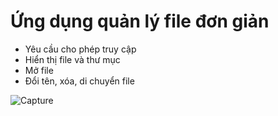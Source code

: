 # Ứng dụng quản lý file đơn giản
 

* Yêu cầu cho phép truy cập 
* Hiển thị file và thư mục
* Mở file
* Đổi tên, xóa, di chuyển file

![Capture](https://user-images.githubusercontent.com/68380115/135757293-e539dcb0-6475-44d5-be2a-4d14dd7c6ef8.PNG)
